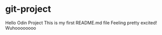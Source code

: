 # git-project
Hello Odin Project
This is my first README.md file
Feeling pretty excited!
Wuhoooooooo

